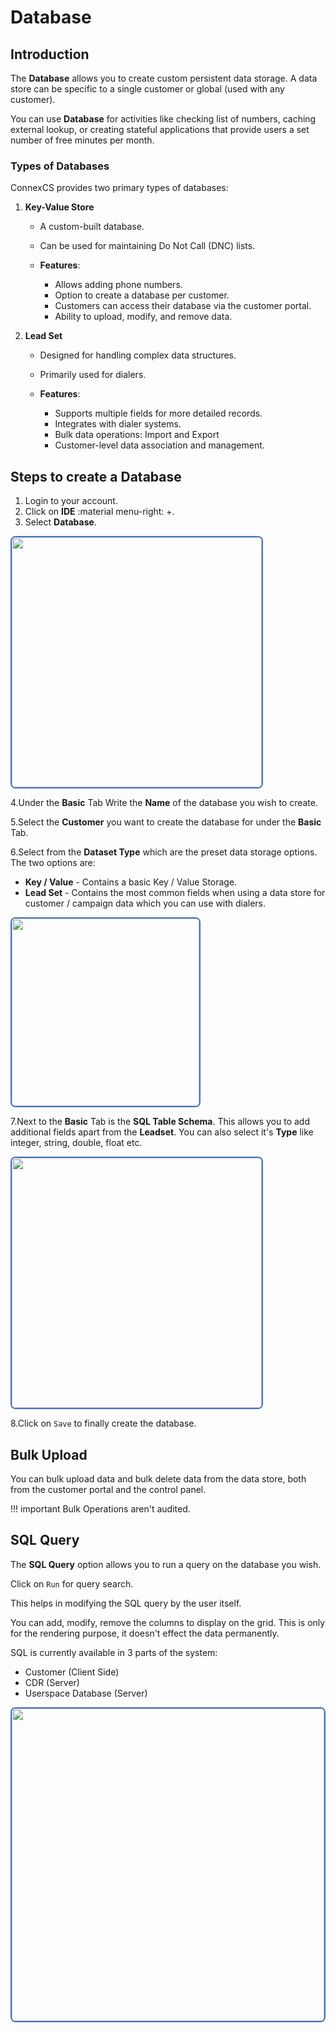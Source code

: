 # Database

## Introduction

The **Database** allows you to create custom persistent data storage. A data store can be specific to a single customer or global (used with any customer).

You can use **Database** for activities like checking list of numbers, caching external lookup, or creating stateful applications that provide users a set number of free minutes per month.

### Types of Databases

ConnexCS provides two primary types of databases:

1. **Key-Value Store**

      + A custom-built database.
      + Can be used for maintaining Do Not Call (DNC) lists.

      + **Features**:

        + Allows adding phone numbers.
        + Option to create a database per customer.
        + Customers can access their database via the customer portal.
        + Ability to upload, modify, and remove data.

2. **Lead Set**

      + Designed for handling complex data structures.
      + Primarily used for dialers.

      + **Features**:

        + Supports multiple fields for more detailed records.
        + Integrates with dialer systems.
        + Bulk data operations: Import and Export
        + Customer-level data association and management.

## Steps to create a Database

1. Login to your account.
2. Click on **IDE** :material menu-right: +.
3. Select **Database**.

<img src= "/apps/img/app_database.png" width= "400" style="border: 2px solid #4472C4; border-radius: 8px;">

4.Under the **Basic** Tab Write the **Name** of the database you wish to create.

5.Select the **Customer** you want to create the database for under the **Basic** Tab.

6.Select from the **Dataset Type** which are the preset data storage options. The two options are:

+ **Key / Value** - Contains a basic Key / Value Storage.
+ **Lead Set** - Contains the most common fields when using a data store for customer / campaign data which you can use with dialers.

<img src="/developers/img/db2.png" width="300" style="border: 2px solid #4472C4; border-radius: 8px;">

7.Next to the **Basic** Tab is the **SQL Table Schema**. This allows you to add additional fields apart from the **Leadset**. You can also select it's **Type** like integer, string, double, float etc.

<img src="/developers/img/db3.png" width="400" style="border: 2px solid #4472C4; border-radius: 8px;">

8.Click on `Save` to finally create the database.

## Bulk Upload

You can bulk upload data and bulk delete data from the data store, both from the customer portal and the control panel.

!!! important
	Bulk Operations aren't audited.

## SQL Query

The **SQL Query** option allows you to run a query on the database you wish.

Click on `Run` for query search.

This helps in modifying the SQL query by the user itself.

You can add, modify, remove the columns to display on the grid. This is only for the rendering purpose, it doesn't effect the data permanently.

SQL is currently available in 3 parts of the system:

+ Customer (Client Side)
+ CDR (Server)
+ Userspace Database (Server)

<img src="/developers/img/db4.png" width="500" style="border: 2px solid #4472C4; border-radius: 8px;">
